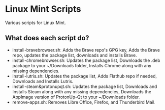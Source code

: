 # Linux Mint Scripts
Various scripts for Linux Mint.

## What does each script do?
- install-bravebrowser.sh: Adds the Brave repo's GPG key, Adds the Brave repo, updates the package list, downloads and installs Brave. 
- install-chromebrowser.sh: Updates the package list, Downloads the .deb package to your ~/Downloads folder, Installs Chrome along with any missing dependencies.
- install-lutris.sh: Updates the package list, Adds Flathub repo if needed, Downloads and Installs Lutris.
- install-steam&protonupqt.sh: Updates the package list, Downloads and Installs Steam along with any missing dependencies, Downloads the AppImage version of ProtonUp-Qt to your ~/Downloads folder.
- remove-apps.sh: Removes Libre Office, Firefox, and Thunderbird Mail.
